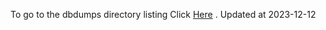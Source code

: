 To go to the dbdumps directory listing Click [Here](https://ipfs.io/ipfs/bafkreigkpp3d2tbl57eilip6t3ka7dsc7mw4luz4spa4uefg5b5xihpy6m) . Updated at 2023-12-12